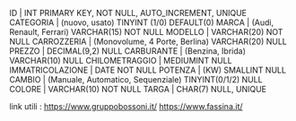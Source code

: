 
ID |	INT	PRIMARY KEY, NOT NULL, AUTO_INCREMENT, UNIQUE
CATEGORIA |	(nuovo, usato) TINYINT (1/0)	DEFAULT(0)
MARCA | 	(Audi, Renault, Ferrari) VARCHAR(15)	NOT NULL
MODELLO |	VARCHAR(20)	NOT NULL
CARROZZERIA |	(Monovolume, 4 Porte, Berlina) VARCHAR(20)	NULL
PREZZO |	DECIMAL(9,2)	NULL
CARBURANTE |	(Benzina, Ibrida) VARCHAR(10)	NULL
CHILOMETRAGGIO |	MEDIUMINT	NULL
IMMATRICOLAZIONE |	DATE	NOT NULL
POTENZA |	(KW) SMALLINT	NULL
CAMBIO |	(Manuale, Automatico, Sequenziale) TINYINT(0/1/2)	NULL
COLORE |	VARCHAR(10)	NOT NULL
TARGA |	CHAR(7)	NULL, UNIQUE

link utili : 
https://www.gruppobossoni.it/
https://www.fassina.it/

